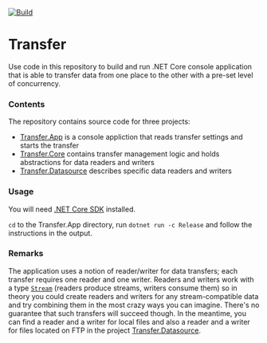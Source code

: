 [![Build](https://github.com/aannenko/Transfer/workflows/Build/badge.svg?branch=master)](https://github.com/aannenko/Transfer/actions)

# Transfer
Use code in this repository to build and run .NET Core console application that is able to transfer data from one place to the other with a pre-set level of concurrency.

### Contents
The repository contains source code for three projects:
- [Transfer.App](https://github.com/aannenko/Transfer/tree/master/src/Transfer.App) is a console appliction that reads transfer settings and starts the transfer
- [Transfer.Core](https://github.com/aannenko/Transfer/tree/master/src/Transfer.Core) contains transfer management logic and holds abstractions for data readers and writers
- [Transfer.Datasource](https://github.com/aannenko/Transfer/tree/master/src/Transfer.Datasource) describes specific data readers and writers

### Usage
You will need [.NET Core SDK](https://dotnet.microsoft.com/download/dotnet-core/3.1) installed.

`cd` to the Transfer.App directory, run `dotnet run -c Release` and follow the instructions in the output.

### Remarks
The application uses a notion of reader/writer for data transfers; each transfer requires one reader and one writer. Readers and writers work with a type [`Stream`](https://docs.microsoft.com/en-us/dotnet/api/system.io.stream) (readers produce streams, writers consume them) so in theory you could create readers and writers for any stream-compatible data and try combining them in the most crazy ways you can imagine. There's no guarantee that such transfers will succeed though. In the meantime, you can find a reader and a writer for local files and also a reader and a writer for files located on FTP in the project [Transfer.Datasource](https://github.com/aannenko/Transfer/tree/master/src/Transfer.Datasource).
